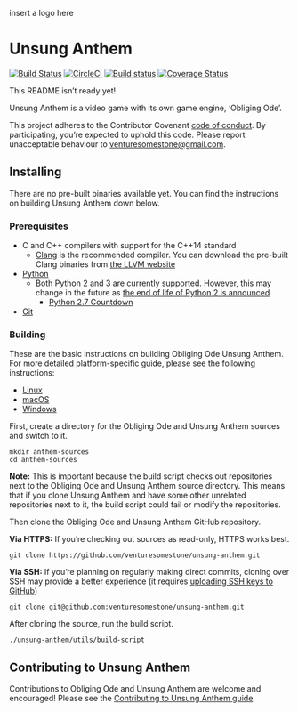 insert a logo here

# Unsung Anthem

[![Build Status](https://travis-ci.org/venturesomestone/unsung-anthem.svg?branch=develop)](https://travis-ci.org/venturesomestone/unsung-anthem) [![CircleCI](https://circleci.com/gh/venturesomestone/unsung-anthem/tree/develop.svg?style=svg)](https://circleci.com/gh/venturesomestone/unsung-anthem/tree/develop) [![Build status](https://ci.appveyor.com/api/projects/status/h387p7t5hw89s8ty/branch/develop?svg=true)](https://ci.appveyor.com/project/venturesomestone/unsung-anthem/branch/develop) [![Coverage Status](https://coveralls.io/repos/github/venturesomestone/unsung-anthem/badge.svg?branch=develop)](https://coveralls.io/github/venturesomestone/unsung-anthem?branch=develop)

This README isn’t ready yet!

Unsung Anthem is a video game with its own game engine, ‘Obliging Ode’.

This project adheres to the Contributor Covenant [code of conduct](CODE_OF_CONDUCT.md). By participating, you’re expected to uphold this code. Please report unacceptable behaviour to venturesomestone@gmail.com.

## Installing

There are no pre-built binaries available yet. You can find the instructions on building Unsung Anthem down below.

### Prerequisites

* C and C++ compilers with support for the C++14 standard
  * [Clang](https://clang.llvm.org) is the recommended compiler. You can download the pre-built Clang binaries from [the LLVM website](http://releases.llvm.org)
* [Python](https://www.python.org)
  * Both Python 2 and 3 are currently supported. However, this may change in the future as [the end of life of Python 2 is announced](https://www.python.org/dev/peps/pep-0373/)
    * [Python 2.7 Countdown](https://pythonclock.org)
* [Git](https://git-scm.com)

### Building

These are the basic instructions on building Obliging Ode Unsung Anthem. For more detailed platform-specific guide, please see the following instructions:
* [Linux](./docs/build-instructions/linux.md)
* [macOS](./docs/build-instructions/macos.md)
* [Windows](./docs/build-instructions/windows.md)

First, create a directory for the Obliging Ode and Unsung Anthem sources and switch to it.

    mkdir anthem-sources
    cd anthem-sources

**Note:** This is important because the build script checks out repositories next to the Obliging Ode and Unsung Anthem source directory. This means that if you clone Unsung Anthem and have some other unrelated repositories next to it, the build script could fail or modify the repositories.

Then clone the Obliging Ode and Unsung Anthem GitHub repository.

**Via HTTPS:** If you’re checking out sources as read-only, HTTPS works best.

    git clone https://github.com/venturesomestone/unsung-anthem.git

**Via SSH:** If you’re planning on regularly making direct commits, cloning over SSH may provide a better experience (it requires [uploading SSH keys to GitHub](https://help.github.com/articles/adding-a-new-ssh-key-to-your-github-account/))

    git clone git@github.com:venturesomestone/unsung-anthem.git

After cloning the source, run the build script.

    ./unsung-anthem/utils/build-script


## Contributing to Unsung Anthem

Contributions to Obliging Ode and Unsung Anthem are welcome and encouraged! Please see the [Contributing to Unsung Anthem guide](https://github.com/venturesomestone/unsung-anthem/blob/develop/CONTRIBUTING.md).
